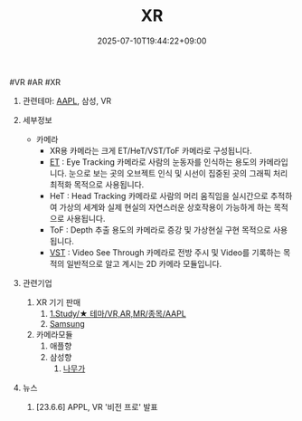 ﻿---
title: "XR"
date: 2025-07-10T19:44:22+09:00
lastmod: 2025-07-10T19:44:22+09:00
type: docs
sidebar:
  open: true
weight: 2
---
<div style="display:none">
  <meta property="article:published_time" content="2025-07-10T10:44:22Z" />
  <meta property="article:modified_time" content="2025-07-10T10:44:22Z" />
</div>
#VR #AR #XR

1. 관련테마: [AAPL](/company-analysis/aapl/), 삼성, VR

2. 세부정보
	- 카메라
		- XR용 카메라는 크게 ET/HeT/VST/ToF 카메라로 구성됩니다.
		- [ET](/company-analysis/et/) : Eye Tracking 카메라로 사람의 눈동자를 인식하는 용도의 카메라입니다. 눈으로 보는 곳의 오브젝트 인식 및 시선이 집중된 곳의 그래픽 처리 최적화 목적으로 사용됩니다.
		- HeT : Head Tracking 카메라로 사람의 머리 움직임을 실시간으로 추적하여 가상의 세계와 실제 현실의 자연스러운 상호작용이 가능하게 하는 목적으로 사용됩니다.
		- ToF : Depth 추출 용도의 카메라로 증강 및 가상현실 구현 목적으로 사용됩니다.
		- [VST](/company-analysis/vst/) : Video See Through 카메라로 전방 주시 및 Video를 기록하는 목적의 일반적으로 알고 계시는 2D 카메라 모듈입니다.

3. 관련기업
	1. XR 기기 판매
		1. [1.Study/★ 테마/VR,AR,MR/종목/AAPL](/company-analysis/aapl/)
		2. [Samsung](/industry-study/samsung/)
	2. 카메라모듈
		1. 애플향
		2. 삼성향
			1. [나무가](/industry-study/나무가/)

4. 뉴스
	1. [23.6.6] APPL, VR '비전 프로' 발표
